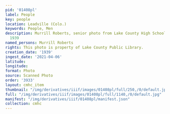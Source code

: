 ```yaml
---
pid: '01408pl'
label: People
key: people
location: Leadville (Colo.)
keywords: People, Men
description: Murrill Roberts, senior photo from Lake County High School, class of
  1939
named_persons: Murrill Roberts
rights: This photo is property of Lake County Public Library.
creation_date: '1939'
ingest_date: '2021-04-06'
latitude: 
longitude: 
format: Photo
source: Scanned Photo
order: '3933'
layout: cmhc_item
thumbnail: "/img/derivatives/iiif/images/01408pl/full/250,/0/default.jpg"
full: "/img/derivatives/iiif/images/01408pl/full/1140,/0/default.jpg"
manifest: "/img/derivatives/iiif/01408pl/manifest.json"
collection: cmhc
---
```

